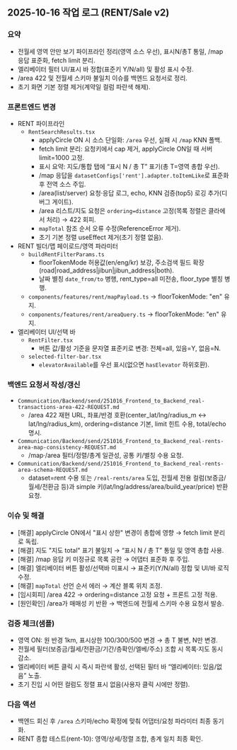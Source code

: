 ## 2025-10-16 작업 로그 (RENT/Sale v2)

### 요약

- 전월세 영역 안만 보기 파이프라인 정리(영역 소스 우선), 표시N/총T 통일, /map 응답 표준화, fetch limit 분리.
- 엘리베이터 필터 UI/표시 바 정합(표준키 Y/N/all) 및 활성 표시 수정.
- /area 422 및 전월세 스키마 불일치 이슈를 백엔드 요청서로 정리.
- 초기 화면 기본 정렬 제거(계약일 컬럼 파란색 해제).

### 프론트엔드 변경

- RENT 파이프라인
  - `RentSearchResults.tsx`
    - applyCircle ON 시 소스 단일화: `/area` 우선, 실패 시 `/map` KNN 폴백.
    - fetch limit 분리: 요청키에서 cap 제거, applyCircle ON일 때 서버 limit=1000 고정.
    - 표시 요약: 지도/통합 탭에 “표시 N / 총 T” 표기(총 T=영역 총합 우선).
    - /map 응답을 `datasetConfigs['rent'].adapter.toItemLike`로 표준화 후 전역 소스 주입.
    - /area(list/server) 요청·응답 로그, echo, KNN 검증(top5) 로깅 추가(디버그 게이트).
    - /area 리스트/지도 요청은 `ordering=distance` 고정(목록 정렬은 클라에서 처리) → 422 회피.
    - `mapTotal` 참조 순서 오류 수정(ReferenceError 제거).
    - 초기 기본 정렬 useEffect 제거(초기 정렬 없음).
- RENT 빌더/맵 페이로드/영역 파라미터
  - `buildRentFilterParams.ts`
    - floorTokenMode 허용값(en/eng/kr) 보강, 주소검색 필드 확장(road|road_address|jibun|jibun_address|both).
    - 날짜 별칭 `date_from/to` 병행, rent_type=all 미전송, floor_type 별칭 병행.
  - `components/features/rent/mapPayload.ts` → floorTokenMode: "en" 유지.
  - `components/features/rent/areaQuery.ts` → floorTokenMode: "en" 유지.
- 엘리베이터 UI/선택 바
  - `RentFilter.tsx`
    - 버튼 값/활성 기준을 문자열 표준키로 변경: 전체=all, 있음=Y, 없음=N.
  - `selected-filter-bar.tsx`
    - `elevatorAvailable`를 우선 표시(없으면 `hasElevator` 하위호환).

### 백엔드 요청서 작성/갱신

- `Communication/Backend/send/251016_Frontend_to_Backend_real-transactions-area-422-REQUEST.md`
  - /area 422 재현 URL, 좌표/반경 호환(center_lat/lng/radius_m ↔ lat/lng/radius_km), ordering=distance 기본, limit 힌트 수용, total/echo 명시.
- `Communication/Backend/send/251016_Frontend_to_Backend_real-rents-area-map-consistency-REQUEST.md`
  - /map·/area 필터/정렬/총계 일관성, 공통 키/별칭 수용 요청.
- `Communication/Backend/send/251016_Frontend_to_Backend_real-rents-area-schema-REQUEST.md`
  - dataset=rent 수용 또는 `/real-rents/area` 도입, 전월세 전용 컬럼(보증금/월세/전환금 등)과 simple 키(lat/lng/address/area/build_year/price) 반환 요청.

### 이슈 및 해결

- [해결] applyCircle ON에서 "표시 상한" 변경이 총합에 영향 → fetch limit 분리로 독립.
- [해결] 지도 "지도 total" 표기 불일치 → “표시 N / 총 T” 통일 및 영역 총합 사용.
- [해결] /map 응답 키 미정규로 목록 공란 → 어댑터 표준화 후 주입.
- [해결] 엘리베이터 버튼 활성/선택바 미표시 → 표준키(Y/N/all) 정합 및 UI/바 로직 수정.
- [해결] `mapTotal` 선언 순서 에러 → 계산 블록 위치 조정.
- [임시회피] /area 422 → ordering=distance 고정 요청 + 프론트 고정 적용.
- [원인확인] /area가 매매성 키 반환 → 백엔드에 전월세 스키마 수용 요청서 발송.

### 검증 체크(샘플)

- 영역 ON: 원 반경 1km, 표시상한 100/300/500 변경 → 총 T 불변, N만 변경.
- 전월세 필터(보증금/월세/전환금/기간/층확인/엘베/주소) 조합 시 목록·지도 동시 감소.
- 엘리베이터 버튼 클릭 시 즉시 파란색 활성, 선택된 필터 바 “엘리베이터: 있음/없음” 노출.
- 초기 진입 시 어떤 컬럼도 정렬 표시 없음(사용자 클릭 시에만 정렬).

### 다음 액션

- 백엔드 회신 후 `/area` 스키마/echo 확정에 맞춰 어댑터/요청 파라미터 최종 동기화.
- RENT 종합 테스트(rent-10): 영역/상세/정렬 조합, 총계 일치 최종 확인.
